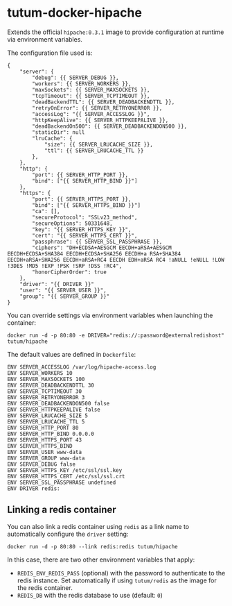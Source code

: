tutum-docker-hipache
====================

Extends the official `hipache:0.3.1` image to provide configuration at runtime via environment variables.

The configuration file used is:

    {
        "server": {
            "debug": {{ SERVER_DEBUG }},
            "workers": {{ SERVER_WORKERS }},
            "maxSockets": {{ SERVER_MAXSOCKETS }},
            "tcpTimeout": {{ SERVER_TCPTIMEOUT }},
            "deadBackendTTL": {{ SERVER_DEADBACKENDTTL }},
            "retryOnError": {{ SERVER_RETRYONERROR }},
            "accessLog": "{{ SERVER_ACCESSLOG }}",
            "httpKeepAlive": {{ SERVER_HTTPKEEPALIVE }},
            "deadBackendOn500": {{ SERVER_DEADBACKENDON500 }},
            "staticDir": null
            "lruCache": {
                "size": {{ SERVER_LRUCACHE_SIZE }},
                "ttl": {{ SERVER_LRUCACHE_TTL }}
            },
        },
        "http": {
            "port": {{ SERVER_HTTP_PORT }},
            "bind": ["{{ SERVER_HTTP_BIND }}"]
        },
        "https": {
            "port": {{ SERVER_HTTPS_PORT }},
            "bind": ["{{ SERVER_HTTPS_BIND }}"]
            "ca": [],
            "secureProtocol": "SSLv23_method",
            "secureOptions": 50331648,
            "key": "{{ SERVER_HTTPS_KEY }}",
            "cert": "{{ SERVER_HTTPS_CERT }}",
            "passphrase": {{ SERVER_SSL_PASSPHRASE }},
            "ciphers": "DH+ECDSA+AESGCM EECDH+aRSA+AESGCM EECDH+ECDSA+SHA384 EECDH+ECDSA+SHA256 EECDH+a RSA+SHA384 EECDH+aRSA+SHA256 EECDH+aRSA+RC4 EECDH EDH+aRSA RC4 !aNULL !eNULL !LOW !3DES !MD5 !EXP !PSK !SRP !DSS !RC4",
            "honorCipherOrder": true
        },
        "driver": "{{ DRIVER }}"
        "user": "{{ SERVER_USER }}",
        "group": "{{ SERVER_GROUP }}"
    }

You can override settings via environment variables when launching the container:

	docker run -d -p 80:80 -e DRIVER="redis://:password@externalredishost" tutum/hipache

The default values are defined in `Dockerfile`:

    ENV SERVER_ACCESSLOG /var/log/hipache-access.log
    ENV SERVER_WORKERS 10
    ENV SERVER_MAXSOCKETS 100
    ENV SERVER_DEADBACKENDTTL 30
    ENV SERVER_TCPTIMEOUT 30
    ENV SERVER_RETRYONERROR 3
    ENV SERVER_DEADBACKENDON500 false
    ENV SERVER_HTTPKEEPALIVE false
    ENV SERVER_LRUCACHE_SIZE 5
    ENV SERVER_LRUCACHE_TTL 5
    ENV SERVER_HTTP_PORT 80
    ENV SERVER_HTTP_BIND 0.0.0.0
    ENV SERVER_HTTPS_PORT 43
    ENV SERVER_HTTPS_BIND
    ENV SERVER_USER www-data
    ENV SERVER_GROUP www-data
    ENV SERVER_DEBUG false
    ENV SERVER_HTTPS_KEY /etc/ssl/ssl.key
    ENV SERVER_HTTPS_CERT /etc/ssl/ssl.crt
    ENV SERVER_SSL_PASSPHRASE undefined
    ENV DRIVER redis:


Linking a redis container
-------------------------

You can also link a redis container using `redis` as a link name to automatically configure the `driver` setting:

	docker run -d -p 80:80 --link redis:redis tutum/hipache

In this case, there are two other environment variables that apply:

* `REDIS_ENV_REDIS_PASS` (optional) with the password to authenticate to the redis instance. Set automatically if using `tutum/redis` as the image for the redis container.
* `REDIS_DB` with the redis database to use (default: `0`)
